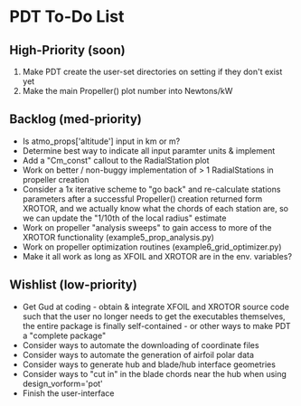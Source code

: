 PDT To-Do List
==============
High-Priority (soon)
--------------------
1. Make PDT create the user-set directories on setting if they don't exist yet
2. Make the main Propeller() plot number into Newtons/kW

Backlog (med-priority)
----------------------
* Is atmo_props['altitude'] input in km or m?
* Determine best way to indicate all input paramter units & implement
* Add a "Cm_const" callout to the RadialStation plot
* Work on better / non-buggy implementation of > 1 RadialStations in propeller creation
* Consider a 1x iterative scheme to "go back" and re-calculate stations parameters
after a successful Propeller() creation returned form XROTOR, and we actually know what
the chords of each station are, so we can update the "1/10th of the local radius" estimate
* Work on propeller "analysis sweeps" to gain access to more of the XROTOR functionality
(example5_prop_analysis.py)
* Work on propeller optimization routines (example6_grid_optimizer.py)
* Make it all work as long as XFOIL and XROTOR are in the env. variables?

Wishlist (low-priority)
-----------------------
* Get Gud at coding - obtain & integrate XFOIL and XROTOR source code such that 
the user no longer needs to get the executables themselves, the entire package is
finally self-contained - or other ways to make PDT a "complete package"
* Consider ways to automate the downloading of coordinate files
* Consider ways to automate the generation of airfoil polar data
* Consider ways to generate hub and blade/hub interface geometries
* Consider ways to "cut in" in the blade chords near the hub when using 
design_vorform='pot'
* Finish the user-interface